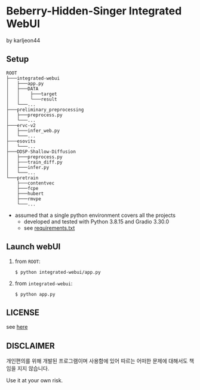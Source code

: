 # Beberry-Hidden-Singer Integrated WebUI
by karljeon44

## Setup
```
ROOT
├───integrated-webui
│   ├───app.py
│   ├───DATA
│   │    ├───target
│   │    └───result
│   └───...
├───preliminary_preprocessing
│   ├───preprocess.py
│   └───...
├───ervc-v2
│   ├───infer_web.py
│   └───...
├───esovits
│   └───...
├───DDSP-Shallow-Diffusion
│   ├───preprocess.py
│   ├───train_diff.py
│   ├───infer.py
│   └───...
└───pretrain
    ├───contentvec
    ├───fcpe
    ├───hubert
    ├───rmvpe
    └───...

```

* assumed that a single python environment covers all the projects
  * developed and tested with Python 3.8.15 and Gradio 3.30.0
  * see [requirements.txt](https://github.com/beberry-hidden-singer/integrated-webui/requirements.txt)

## Launch webUI
1. from `ROOT`:
    ```shell
    $ python integrated-webui/app.py
    ```
2. from `integrated-webui`:
     ```shell
    $ python app.py
    ```

## LICENSE
see [here](https://github.com/beberry-hidden-singer/integrated-webui/LICENSE)

## DISCLAIMER
개인편의를 위해 개발된 프로그램이며 사용함에 있어 따르는 어떠한 문제에 대해서도 책임을 지지 않습니다.

Use it at your own risk.
